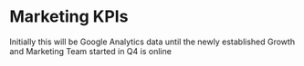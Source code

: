 
# Marketing KPIs

Initially this will be Google Analytics data until the newly established Growth and Marketing Team started in Q4 is online
